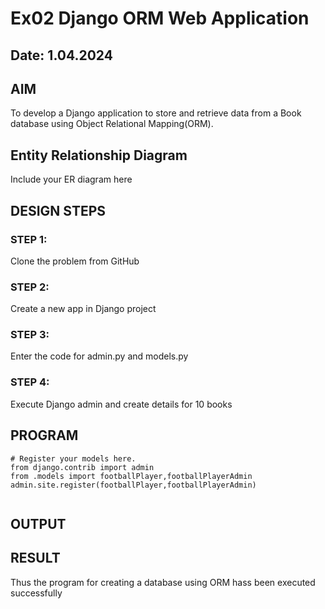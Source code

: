 # Ex02 Django ORM Web Application
## Date: 1.04.2024

## AIM
To develop a Django application to store and retrieve data from a Book database using Object Relational Mapping(ORM).

## Entity Relationship Diagram

Include your ER diagram here

## DESIGN STEPS

### STEP 1:
Clone the problem from GitHub

### STEP 2:
Create a new app in Django project

### STEP 3:
Enter the code for admin.py and models.py

### STEP 4:
Execute Django admin and create details for 10 books

## PROGRAM
```
# Register your models here.
from django.contrib import admin
from .models import footballPlayer,footballPlayerAdmin
admin.site.register(footballPlayer,footballPlayerAdmin)
```
```
```

## OUTPUT

## RESULT
Thus the program for creating a database using ORM hass been executed successfully
